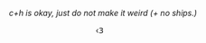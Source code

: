 <p align="center">
  
<p align="center">
<i> c+h is okay, just do not make it weird (+ no ships.) </i>

<p align="center">
  ‹𝟥    ‎ ‎ ‎ 
  </p>

